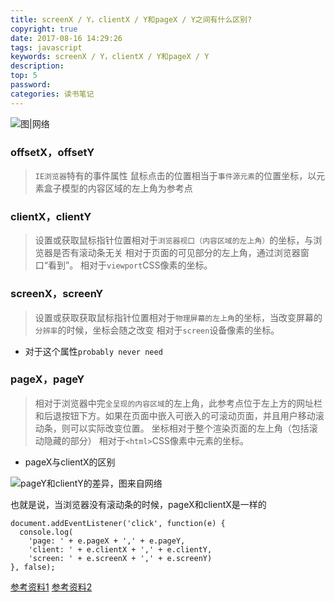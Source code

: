 ```yaml
---
title: screenX / Y，clientX / Y和pageX / Y之间有什么区别?
copyright: true
date: 2017-08-16 14:29:26
tags: javascript
keywords: screenX / Y，clientX / Y和pageX / Y
description: 
top: 5
password:
categories: 读书笔记
---
```

![图|网络](http://upload-images.jianshu.io/upload_images/1811036-623f95e3ed6518a1.png?imageMogr2/auto-orient/strip%7CimageView2/2/w/1240)

<!-- more -->

### offsetX，offsetY
> `IE浏览器`特有的事件属性
> 鼠标点击的位置相当于`事件源元素`的位置坐标，以元素盒子模型的内容区域的左上角为参考点

### clientX，clientY
> 设置或获取鼠标指针位置相对于`浏览器视口（内容区域的左上角）`的坐标，与浏览器是否有滚动条无关
> 相对于页面的可见部分的左上角，通过浏览器窗口“看到”。
> 相对于`viewport`CSS像素的坐标。

### screenX，screenY
> 设置或获取获取鼠标指针位置相对于`物理屏幕的左上角`的坐标，当改变屏幕的`分辨率`的时候，坐标会随之改变
> 相对于`screen`设备像素的坐标。

- 对于这个属性` probably never need `

### pageX，pageY
> 相对于浏览器中完`全呈现的内容区域`的左上角，此参考点位于左上方的网址栏和后退按钮下方。如果在页面中嵌入可嵌入的可滚动页面，并且用户移动滚动条，则可以实际改变位置。
> 坐标相对于整个渲染页面的左上角（包括滚动隐藏的部分）
> 相对于`<html>`CSS像素中元素的坐标。

- pageX与clientX的区别

![pageY和clientY的差异，图来自网络](http://upload-images.jianshu.io/upload_images/1811036-510a2fbcd5bb2d17.png?imageMogr2/auto-orient/strip%7CimageView2/2/w/1240)

也就是说，当浏览器没有滚动条的时候，pageX和clientX是一样的

```
document.addEventListener('click', function(e) {
  console.log(
    'page: ' + e.pageX + ',' + e.pageY,
    'client: ' + e.clientX + ',' + e.clientY,
    'screen: ' + e.screenX + ',' + e.screenY)
}, false);
```


[参考资料1](https://stackoverflow.com/questions/6073505/what-is-the-difference-between-screenx-y-clientx-y-and-pagex-y?rq=1)
[参考资料2](https://www.quirksmode.org/dom/w3c_cssom.html#t03)



